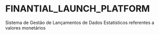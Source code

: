 # FINANTIAL_LAUNCH_PLATFORM
Sistema de Gestão de Lançamentos de Dados Estatísticos referentes a valores monetários

